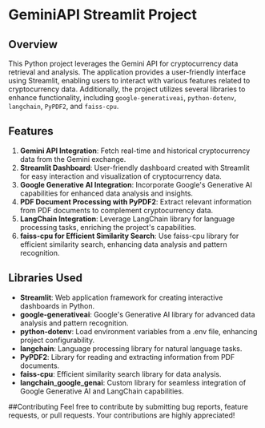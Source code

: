 # GeminiAPI Streamlit Project

## Overview
This Python project leverages the Gemini API for cryptocurrency data retrieval and analysis. 
The application provides a user-friendly interface using Streamlit, enabling users to interact with various features related to cryptocurrency data. Additionally, 
the project utilizes several libraries to enhance functionality, including `google-generativeai`, `python-dotenv`, `langchain`, `PyPDF2`, and `faiss-cpu`.

## Features
1. **Gemini API Integration**: Fetch real-time and historical cryptocurrency data from the Gemini exchange.
2. **Streamlit Dashboard**: User-friendly dashboard created with Streamlit for easy interaction and visualization of cryptocurrency data.
3. **Google Generative AI Integration**: Incorporate Google's Generative AI capabilities for enhanced data analysis and insights.
4. **PDF Document Processing with PyPDF2**: Extract relevant information from PDF documents to complement cryptocurrency data.
5. **LangChain Integration**: Leverage LangChain library for language processing tasks, enriching the project's capabilities.
6. **faiss-cpu for Efficient Similarity Search**: Use faiss-cpu library for efficient similarity search, enhancing data analysis and pattern recognition.

## Libraries Used
- **Streamlit**: Web application framework for creating interactive dashboards in Python.
- **google-generativeai**: Google's Generative AI library for advanced data analysis and pattern recognition.
- **python-dotenv**: Load environment variables from a .env file, enhancing project configurability.
- **langchain**: Language processing library for natural language tasks.
- **PyPDF2**: Library for reading and extracting information from PDF documents.
- **faiss-cpu**: Efficient similarity search library for data analysis.
- **langchain_google_genai**: Custom library for seamless integration of Google Generative AI and LangChain capabilities.


##Contributing
Feel free to contribute by submitting bug reports, feature requests, or pull requests. Your contributions are highly appreciated!
